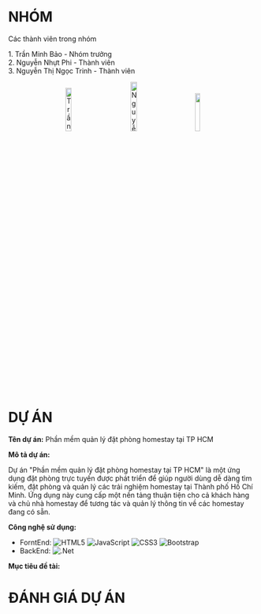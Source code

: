 # NHÓM
Các thành viên trong nhóm
<div id="header">
1. Trần Minh Bảo - Nhóm trưởng</br>
2. Nguyễn Nhựt Phi - Thành viên</br>
3. Nguyễn Thị Ngọc Trinh - Thành viên
</div>
<p align="center" width="100%" gap:20px><img src="https://github.com/T6-PTPM-2023-QL-HomeStay/T6-PTPM-2023-QL-HomeStay/assets/103061751/5acfad8b-677d-4bf0-86cf-c99b65239cd0" alt="Trần Minh Bảo" width="15%">
<img width="10%"><img src= "https://github.com/T6-PTPM-2023-QL-HomeStay/T6-PTPM-2023-QL-HomeStay/assets/103061751/5ed64073-a96b-4f0d-9a9e-33a689552f4f" alt="Nguyễn Nhựt Phi" width="16%"><img width="10%">
<img src="https://github.com/T6-PTPM-2023-QL-HomeStay/T6-PTPM-2023-QL-HomeStay/assets/103061751/2de585aa-5c91-4f78-8891-72c3f47c0daa alt="Nguyễn Thị Ngọc Trinh" width="14%"> </p>



# DỰ ÁN
**Tên dự án:** Phần mềm quản lý đặt phòng homestay tại TP HCM

**Mô tả dự án:**

<p>Dự án "Phần mềm quản lý đặt phòng homestay tại TP HCM" là một ứng dụng đặt phòng trực tuyến được phát triển để giúp người dùng dễ dàng tìm kiếm, đặt phòng và quản lý các trải nghiệm homestay tại Thành phố Hồ Chí Minh. Ứng dụng này cung cấp một nền tảng thuận tiện cho cả khách hàng và chủ nhà homestay để tương tác và quản lý thông tin về các homestay đang có sẵn.</p>

**Công nghệ sử dụng:** 
- ForntEnd: ![HTML5](https://img.shields.io/badge/html5-%23E34F26.svg?style=for-the-badge&logo=html5&logoColor=white) ![JavaScript](https://img.shields.io/badge/javascript-%23323330.svg?style=for-the-badge&logo=javascript&logoColor=%23F7DF1E) ![CSS3](https://img.shields.io/badge/css3-%231572B6.svg?style=for-the-badge&logo=css3&logoColor=white)  ![Bootstrap](https://img.shields.io/badge/bootstrap-%23563D7C.svg?style=for-the-badge&logo=bootstrap&logoColor=white)<br/>
- BackEnd: ![.Net](https://img.shields.io/badge/.NET-5C2D91?style=for-the-badge&logo=.net&logoColor=white)<br/>

**Mục tiêu đề tài:**

# ĐÁNH GIÁ DỰ ÁN




